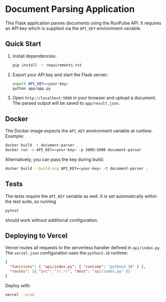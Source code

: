 # Document Parsing Application

This Flask application parses documents using the RunPulse API. It requires an API key which is supplied via the `API_KEY` environment variable.

## Quick Start

1. Install dependencies:
   ```bash
   pip install -r requirements.txt
   ```

2. Export your API key and start the Flask server:
   ```bash
   export API_KEY=<your-key>
   python app/app.py
   ```

3. Open `http://localhost:5000` in your browser and upload a document.
   The parsed output will be saved to `app/result.json`.

## Docker

The Docker image expects the `API_KEY` environment variable at runtime. Example:

```bash
docker build -t document-parser .
docker run -e API_KEY=<your-key> -p 5000:5000 document-parser
```

Alternatively, you can pass the key during build:

```bash
docker build --build-arg API_KEY=<your-key> -t document-parser .
```

## Tests

The tests require the `API_KEY` variable as well. It is set automatically within the test suite, so running

```bash
pytest
```

should work without additional configuration.

## Deploying to Vercel

Vercel routes all requests to the serverless handler defined in `api/index.py`.
The `vercel.json` configuration uses the `python3.10` runtime:

```json
{
  "functions": { "api/index.py": { "runtime": "python3.10" } },
  "routes": [{ "src": "/(.*)", "dest": "api/index.py" }]
}
```

Deploy with:

```bash
vercel --prod
```
